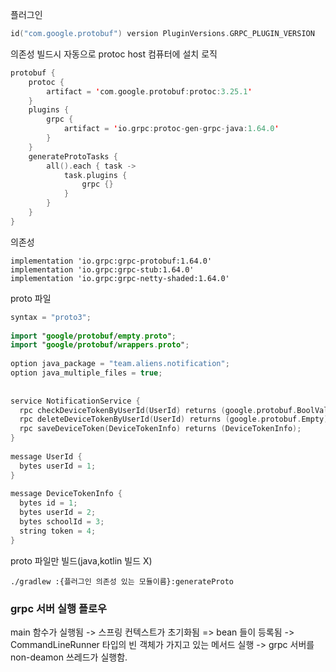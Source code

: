 
플러그인
```kotlin
id("com.google.protobuf") version PluginVersions.GRPC_PLUGIN_VERSION
```


의존성 빌드시 자동으로 protoc host 컴퓨터에 설치 로직
```kotlin
protobuf {  
    protoc {  
        artifact = 'com.google.protobuf:protoc:3.25.1'  
    }  
    plugins {  
        grpc {  
            artifact = 'io.grpc:protoc-gen-grpc-java:1.64.0'  
        }  
    }  
    generateProtoTasks {  
        all().each { task ->  
            task.plugins {  
                grpc {}  
            }  
        }  
    }  
}
```


의존성
```
implementation 'io.grpc:grpc-protobuf:1.64.0'  
implementation 'io.grpc:grpc-stub:1.64.0'  
implementation 'io.grpc:grpc-netty-shaded:1.64.0'
```


proto 파일
```kotlin
syntax = "proto3";  
  
import "google/protobuf/empty.proto";  
import "google/protobuf/wrappers.proto";  
  
option java_package = "team.aliens.notification";  
option java_multiple_files = true;  
  
  
service NotificationService {  
  rpc checkDeviceTokenByUserId(UserId) returns (google.protobuf.BoolValue);  
  rpc deleteDeviceTokenByUserId(UserId) returns (google.protobuf.Empty);  
  rpc saveDeviceToken(DeviceTokenInfo) returns (DeviceTokenInfo);  
}  
  
message UserId {  
  bytes userId = 1;  
}  
  
message DeviceTokenInfo {  
  bytes id = 1;  
  bytes userId = 2;  
  bytes schoolId = 3;  
  string token = 4;  
}
```

proto 파일만 빌드(java,kotlin 빌드 X)
```
./gradlew :{플러그인 의존성 있는 모듈이름}:generateProto
```





### grpc 서버 실행 플로우

main 함수가 실행됨 -> 스프링 컨텍스트가 초기화됨 => bean 들이 등록됨 -> CommandLineRunner 타입의 빈 객체가 가지고 있는 메서드 실행 -> grpc 서버를 non-deamon 쓰레드가 실행함.


